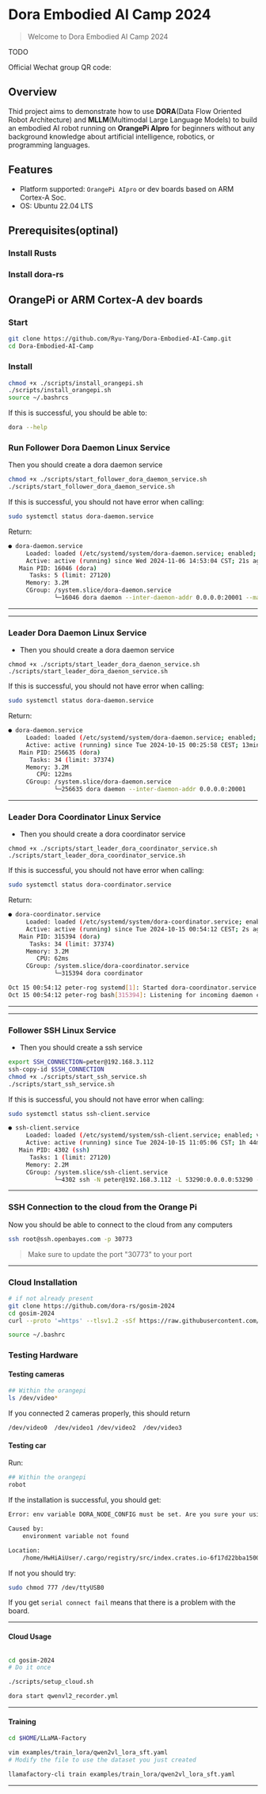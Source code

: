 # Dora Embodied AI Camp 2024

> Welcome to Dora Embodied AI Camp 2024

TODO

Official Wechat group QR code:


## Overview

Thid project aims to demonstrate how to use **DORA**(Data Flow Oriented Robot Architecture) and **MLLM**(Multimodal Large Language Models) to build an embodied AI robot running on **OrangePi AIpro** for beginners without any background knowledge about artificial intelligence, robotics, or programming languages.


## Features

* Platform supported: `OrangePi AIpro` or dev boards based on ARM Cortex-A Soc.
* OS: Ubuntu 22.04 LTS


## Prerequisites(optinal)

### Install Rusts

### Install dora-rs


## OrangePi or ARM Cortex-A dev boards

### Start

```bash
git clone https://github.com/Ryu-Yang/Dora-Embodied-AI-Camp.git
cd Dora-Embodied-AI-Camp
```

### Install

```bash
chmod +x ./scripts/install_orangepi.sh
./scripts/install_orangepi.sh
source ~/.bashrcs
```

If this is successful, you should be able to:

```bash
dora --help
```

### Run Follower Dora Daemon Linux Service

Then you should create a dora daemon service

```bash
chmod +x ./scripts/start_follower_dora_daemon_service.sh
./scripts/start_follower_dora_daemon_service.sh
```

If this is successful, you should not have error when calling:

```bash
sudo systemctl status dora-daemon.service
```

Return:

```bash
● dora-daemon.service
     Loaded: loaded (/etc/systemd/system/dora-daemon.service; enabled; vendor preset: enabled)
     Active: active (running) since Wed 2024-11-06 14:53:04 CST; 21s ago
   Main PID: 16046 (dora)
      Tasks: 5 (limit: 27120)
     Memory: 3.2M
     CGroup: /system.slice/dora-daemon.service
             └─16046 dora daemon --inter-daemon-addr 0.0.0.0:20001 --machine-id ec7
```






----------------------------------------------------------------------------------


---

### Leader Dora Daemon Linux Service

- Then you should create a dora daemon service

```
chmod +x ./scripts/start_leader_dora_daenon_service.sh
./scripts/start_leader_dora_daenon_service.sh
```

If this is successful, you should not have error when calling:

```bash
sudo systemctl status dora-daemon.service
```

Return:

```bash
● dora-daemon.service
     Loaded: loaded (/etc/systemd/system/dora-daemon.service; enabled; preset: enabled)
     Active: active (running) since Tue 2024-10-15 00:25:58 CEST; 13min ago
   Main PID: 256635 (dora)
      Tasks: 34 (limit: 37374)
     Memory: 3.2M
        CPU: 122ms
     CGroup: /system.slice/dora-daemon.service
             └─256635 dora daemon --inter-daemon-addr 0.0.0.0:20001
```

---

### Leader Dora Coordinator Linux Service

- Then you should create a dora coordinator service

```
chmod +x ./scripts/start_leader_dora_coordinator_service.sh
./scripts/start_leader_dora_coordinator_service.sh
```

If this is successful, you should not have error when calling:

```bash
sudo systemctl status dora-coordinator.service
```

Return:

```bash
● dora-coordinator.service
     Loaded: loaded (/etc/systemd/system/dora-coordinator.service; enabled; preset: enabled)
     Active: active (running) since Tue 2024-10-15 00:54:12 CEST; 2s ago
   Main PID: 315394 (dora)
      Tasks: 34 (limit: 37374)
     Memory: 3.2M
        CPU: 62ms
     CGroup: /system.slice/dora-coordinator.service
             └─315394 dora coordinator

Oct 15 00:54:12 peter-rog systemd[1]: Started dora-coordinator.service.
Oct 15 00:54:12 peter-rog bash[315394]: Listening for incoming daemon connection on 53290
```

---


---

### Follower SSH Linux Service

- Then you should create a ssh service

```bash
export SSH_CONNECTION=peter@192.168.3.112
ssh-copy-id $SSH_CONNECTION
chmod +x ./scripts/start_ssh_service.sh
./scripts/start_ssh_service.sh
```

If this is successful, you should not have error when calling:

```bash
sudo systemctl status ssh-client.service
```

```bash
● ssh-client.service
     Loaded: loaded (/etc/systemd/system/ssh-client.service; enabled; vendor preset: enabled)
     Active: active (running) since Tue 2024-10-15 11:05:06 CST; 1h 44min ago
   Main PID: 4302 (ssh)
      Tasks: 1 (limit: 27120)
     Memory: 2.2M
     CGroup: /system.slice/ssh-client.service
             └─4302 ssh -N peter@192.168.3.112 -L 53290:0.0.0.0:53290 -R 20001:0.0.0.0:20001 -L 20002:0.0.0.0:20002
```

---

### SSH Connection to the cloud from the Orange Pi

Now you should be able to connect to the cloud from any computers

```bash
ssh root@ssh.openbayes.com -p 30773
```

> Make sure to update the port "30773" to your port

---

### Cloud Installation

```bash
# if not already present
git clone https://github.com/dora-rs/gosim-2024
cd gosim-2024
curl --proto '=https' --tlsv1.2 -sSf https://raw.githubusercontent.com/dora-rs/dora/main/install.sh | bash -s -- --tag v0.3.7rc0

source ~/.bashrc
```

### Testing Hardware

#### Testing cameras

```bash
## Within the orangepi
ls /dev/video*
```

If you connected 2 cameras properly, this should return

```
/dev/video0  /dev/video1 /dev/video2  /dev/video3
```

#### Testing car

Run:

```bash
## Within the orangepi
robot
```

If the installation is successful, you should get:

```bash
Error: env variable DORA_NODE_CONFIG must be set. Are you sure your using `dora start`?

Caused by:
    environment variable not found

Location:
    /home/HwHiAiUser/.cargo/registry/src/index.crates.io-6f17d22bba15001f/dora-node-api-0.3.6/src/node/mod.rs:67:57
```

If not you should try:

```bash
sudo chmod 777 /dev/ttyUSB0
```

If you get `serial connect fail` means that there is a problem with the board.

---

#### Cloud Usage

```bash

cd gosim-2024
# Do it once

./scripts/setup_cloud.sh

dora start qwenvl2_recorder.yml
```

---

#### Training

```bash
cd $HOME/LLaMA-Factory

vim examples/train_lora/qwen2vl_lora_sft.yaml
# Modify the file to use the dataset you just created

llamafactory-cli train examples/train_lora/qwen2vl_lora_sft.yaml
```

---
